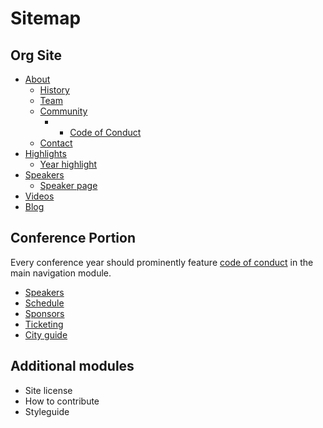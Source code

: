 # Sitemap

## Org Site

- [About](/docs/requirements/about)
    + [History](/docs/requirements/about)
    + [Team](/docs/requirements/about)
    + [Community](/docs/requirements/about)
        * - [Code of Conduct](/docs/requirements/about)
    + [Contact]()
- [Highlights](/docs/requirements/highlights)
    + [Year highlight](/docs/requirements/highlights)
- [Speakers](/docs/requirements/speakers-archive)
    + [Speaker page](/docs/requirements/speakers-archive)
- [Videos](/docs/org-site#videos)
- [Blog](/docs/org-site#blog)


##  Conference Portion

Every conference year should prominently feature [code of conduct](/code-of-conduct) in the main navigation module.

- [Speakers](/docs/requirements/speakers)
- [Schedule](/docs/requirements/schedule)
- [Sponsors](/docs/requirements/sponsors)
- [Ticketing](/docs/requirements/ticketing)
- [City guide](/docs/requirements/guides)

## Additional modules

- Site license
- How to contribute
- Styleguide
